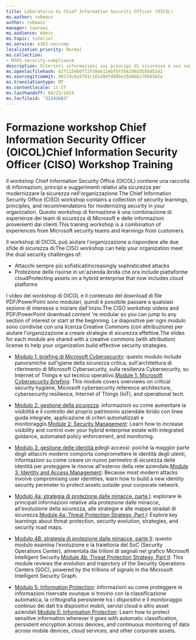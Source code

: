 ```yaml
---
title: Laboratorio di Chief Information Security Officer (OICOL)
ms.author: robmazz
author: robmazz
manager: laurawi
ms.audience: Admin
ms.topic: tutorial
ms.service: o365-seccomp
localization_priority: Normal
ms.collection:
- M365-security-compliance
description: Ulteriori informazioni sui principi di sicurezza e sui suggerimenti per modernizzare la sicurezza nell'organizzazione.
ms.openlocfilehash: 62f1150b0f72550de11ebfbf5562d92d585d52d2
ms.sourcegitcommit: 0017dc6a5f81c165d9dfd88be39a6bb17856582e
ms.translationtype: MT
ms.contentlocale: it-IT
ms.lasthandoff: 04/23/2019
ms.locfileid: "32242683"
---
```

# <a name="chief-information-security-officer-ciso-workshop-training"></a><span data-ttu-id="74511-103">Formazione workshop Chief Information Security Officer (OICOL)</span><span class="sxs-lookup"><span data-stu-id="74511-103">Chief Information Security Officer (CISO) Workshop Training</span></span>

<span data-ttu-id="74511-104">Il workshop Chief Information Security Office (OICOL) contiene una raccolta di informazioni, principi e suggerimenti relativi alla sicurezza per modernizzare la sicurezza nell'organizzazione.</span><span class="sxs-lookup"><span data-stu-id="74511-104">The Chief Information Security Office (CISO) workshop contains a collection of security learnings, principles, and recommendations for modernizing security in your organization.</span></span> <span data-ttu-id="74511-105">Questo workshop di formazione è una combinazione di esperienze dei team di sicurezza di Microsoft e delle informazioni provenienti dai clienti.</span><span class="sxs-lookup"><span data-stu-id="74511-105">This training workshop is a combination of experiences from Microsoft security teams and learnings from customers.</span></span>

<span data-ttu-id="74511-106">Il workshop di OICOL può aiutare l'organizzazione a rispondere alle due sfide di sicurezza di:</span><span class="sxs-lookup"><span data-stu-id="74511-106">The CISO workshop can help your organization meet the dual security challenges of:</span></span>

- <span data-ttu-id="74511-107">Attacchi sempre più sofisticati</span><span class="sxs-lookup"><span data-stu-id="74511-107">Increasingly sophisticated attacks</span></span>
- <span data-ttu-id="74511-108">Protezione delle risorse in un'azienda ibrida che ora include piattaforme cloud</span><span class="sxs-lookup"><span data-stu-id="74511-108">Protecting assets on a hybrid enterprise that now includes cloud platforms</span></span>

<span data-ttu-id="74511-109">I video del workshop di OICOL e il contenuto del download di file PDF/PowerPoint sono modulari, quindi è possibile passare a qualsiasi sezione di interesse o iniziare dall'inizio.</span><span class="sxs-lookup"><span data-stu-id="74511-109">The CISO workshop videos and PDF/PowerPoint download content 're modular so you can jump to any section of interest or start at the beginning.</span></span> <span data-ttu-id="74511-110">Le diapositive per ogni modulo sono condivise con una licenza Creative Commons (con attribuzione) per aiutare l'organizzazione a creare strategie di sicurezza effettive.</span><span class="sxs-lookup"><span data-stu-id="74511-110">The slides for each module are shared with a creative commons (with attribution) license to help your organization build effective security strategies.</span></span>

- <span data-ttu-id="74511-111">[Modulo 1: briefing di Microsoft Cybersecurity](ciso-workshop-module-1.md): questo modulo include panoramiche sull'igiene della sicurezza critica, sull'architettura di riferimento di Microsoft Cybersecurity, sulla resilienza Cybersecurity, su Internet of Things e sul tecnico operativo.</span><span class="sxs-lookup"><span data-stu-id="74511-111">[Module 1: Microsoft Cybersecurity Briefing](ciso-workshop-module-1.md): This module covers overviews on critical security hygiene, Microsoft cybersecurity reference architecture, cybersecurity resilience, Internet of Things (IoT), and operational tech.</span></span>

- <span data-ttu-id="74511-112">[Modulo 2: gestione della sicurezza](ciso-workshop-module-2.md): informazioni su come aumentare la visibilità e il controllo del proprio patrimonio aziendale ibrido con linee guida integrate, applicazione di criteri automatizzati e monitoraggio.</span><span class="sxs-lookup"><span data-stu-id="74511-112">[Module 2: Security Management](ciso-workshop-module-2.md): Learn how to increase visibility and control over your hybrid enterprise estate with integrated guidance, automated policy enforcement, and monitoring.</span></span>

- <span data-ttu-id="74511-113">[Modulo 3: gestione delle identità e](ciso-workshop-module-3.md)degli accessi: poiché la maggior parte degli attacchi moderni comporta compromettere le identità degli utenti, informazioni su come creare un nuovo perimetro di sicurezza delle identità per proteggere le risorse all'esterno della rete aziendale.</span><span class="sxs-lookup"><span data-stu-id="74511-113">[Module 3: Identity and Access Management](ciso-workshop-module-3.md): Because most modern attacks involve compromising user identities, learn how to build a new identity security perimeter to protect assets outside your corporate network.</span></span>

- <span data-ttu-id="74511-114">[Modulo 4a: strategia di protezione dalle minacce, parte I](ciso-workshop-module-4a.md): esplorare le principali informazioni relative alla protezione dalle minacce, all'evoluzione della sicurezza, alle strategie e alle mappe stradali di sicurezza.</span><span class="sxs-lookup"><span data-stu-id="74511-114">[Module 4a: Threat Protection Strategy, Part I](ciso-workshop-module-4a.md): Explore key learnings about threat protection, security evolution, strategies, and security road maps.</span></span>

- <span data-ttu-id="74511-115">[Modulo 4B: strategia di protezione dalle minacce, parte II](ciso-workshop-module-4b.md): questo modulo esamina l'evoluzione e la traiettoria del SoC (Security Operations Center), alimentata dai trilioni di segnali nel grafico Microsoft Intelligent Security.</span><span class="sxs-lookup"><span data-stu-id="74511-115">[Module 4b: Threat Protection Strategy, Part II](ciso-workshop-module-4b.md): This module reviews the evolution and trajectory of the Security Operations Centers (SOC), powered by the trillions of signals in the Microsoft Intelligent Security Graph.</span></span>

- <span data-ttu-id="74511-116">[Modulo 5: Information Protection](ciso-workshop-module-5.md): informazioni su come proteggere le informazioni riservate ovunque si trovino con la classificazione automatica, la crittografia persistente tra i dispositivi e il monitoraggio continuo dei dati tra dispositivi mobili, servizi cloud e altro asset aziendali.</span><span class="sxs-lookup"><span data-stu-id="74511-116">[Module 5: Information Protection](ciso-workshop-module-5.md): Learn how to protect sensitive information wherever it goes with automatic classification, persistent encryption across devices, and continuous monitoring of data across mobile devices, cloud services, and other corporate assets.</span></span>
